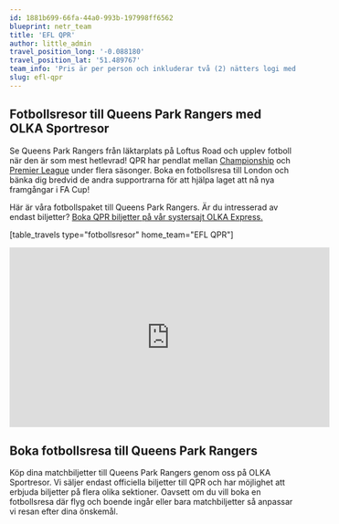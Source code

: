 ```yaml
---
id: 1881b699-66fa-44a0-993b-197998ff6562
blueprint: netr_team
title: 'EFL QPR'
author: little_admin
travel_position_long: '-0.088180'
travel_position_lat: '51.489767'
team_info: 'Pris är per person och inkluderar två (2) nätters logi med del i dubbelrum på 3*** hotell i London, frukost på hotellet samt matchbiljett på arenans kortsida. OBS! Priset som också inkluderar flyg är ett frånpris.'
slug: efl-qpr
---
```

<h2>Fotbollsresor till Queens Park Rangers med OLKA Sportresor</h2>
<p>Se Queens Park Rangers från läktarplats på Loftus Road och upplev fotboll när den är som mest hetlevrad! QPR har pendlat mellan <a href="http://olka.se/fotbollsresor/championship/">Championship</a> och <a href="http://olka.se/fotbollsresor/premier-league/">Premier League</a> under flera säsonger. Boka en fotbollsresa till London och bänka dig bredvid de andra supportrarna för att hjälpa laget att nå nya framgångar i FA Cup!</p>
<p>Här är våra fotbollspaket till Queens Park Rangers. Är du intresserad av endast biljetter? <a href="https://www.olkaexpress.se/fotbollsbiljetter/efl-cup-england/london/queens-park-rangers">Boka QPR biljetter på vår systersajt OLKA Express.</a></p>
<p>[table_travels type="fotbollsresor" home_team="EFL QPR"]</p>
<p><iframe src="https://www.youtube.com/embed/ydNSxxZHI-k" width="560" height="315" frameborder="0" allowfullscreen="allowfullscreen" data-mce-fragment="1"><span data-mce-type="bookmark" style="display: inline-block; width: 0px; overflow: hidden; line-height: 0;" class="mce_SELRES_start">﻿</span><span data-mce-type="bookmark" style="display: inline-block; width: 0px; overflow: hidden; line-height: 0;" class="mce_SELRES_start">﻿</span></iframe></p>
<h2>Boka fotbollsresa till Queens Park Rangers</h2>
<p>Köp dina matchbiljetter till Queens Park Rangers genom oss på OLKA Sportresor. Vi säljer endast officiella biljetter till QPR och har möjlighet att erbjuda biljetter på flera olika sektioner. Oavsett om du vill boka en fotbollsresa där flyg och boende ingår eller bara matchbiljetter så anpassar vi resan efter dina önskemål.</p>
